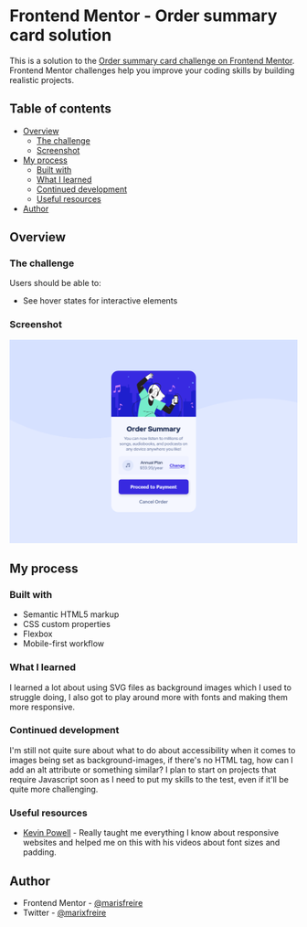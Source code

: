 # Frontend Mentor - Order summary card solution

This is a solution to the [Order summary card challenge on Frontend Mentor](https://www.frontendmentor.io/challenges/order-summary-component-QlPmajDUj). Frontend Mentor challenges help you improve your coding skills by building realistic projects. 

## Table of contents

- [Overview](#overview)
  - [The challenge](#the-challenge)
  - [Screenshot](#screenshot)
- [My process](#my-process)
  - [Built with](#built-with)
  - [What I learned](#what-i-learned)
  - [Continued development](#continued-development)
  - [Useful resources](#useful-resources)
- [Author](#author)



## Overview

### The challenge

Users should be able to:

- See hover states for interactive elements

### Screenshot

![](./images/frontendmentor-summary-screenshot.png)



## My process

### Built with

- Semantic HTML5 markup
- CSS custom properties
- Flexbox
- Mobile-first workflow


### What I learned

I learned a lot about using SVG files as background images which I used to struggle doing, I also got to play around more with fonts and making them more responsive.


### Continued development

I'm still not quite sure about what to do about accessibility when it comes to images being set as background-images, if there's no HTML tag, how can I add an alt attribute or something similar? I plan to start on projects that require Javascript soon as I need to put my skills to the test, even if it'll be quite more challenging.



### Useful resources

- [Kevin Powell](https://www.youtube.com/@KevinPowell) - Really taught me everything I know about responsive websites and helped me on this with his videos about font sizes and padding.


## Author


- Frontend Mentor - [@marisfreire](https://www.frontendmentor.io/profile/marisfreire)
- Twitter - [@marixfreire](https://www.twitter.com/marixfreire)



